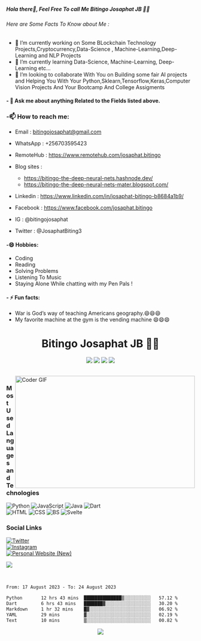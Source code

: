 ##### Hola there👋, Feel Free To call Me Bitingo Josaphat JB 👨‍💻

###### Here are Some Facts To Know about Me :

- 🔭 I’m currently working on Some BLockchain Technology Projects,Cryptocurrency,Data-Science , Machine-Learning,Deep-Learning and NLP Projects
- 🌱 I’m currently learning Data-Science, Machine-Learning, Deep-Learning etc...
- 👯 I’m looking to collaborate With You on Building some fair AI projects and Helping You With Your Python,Sklearn,Tensorflow,Keras,Computer Vision Projects And Your Bootcamp And College Assigments
<!--- 🤔 I’m looking for help with -->
#### - 💬 Ask me about anything Related to the Fields listed above.

### -📫 How to reach me:
- Email : bitingojosaphat@gmail.com
- WhatsApp : +256703595423
- RemoteHub : https://www.remotehub.com/josaphat.bitingo
- Blog sites :
  * https://bitingo-the-deep-neural-nets.hashnode.dev/
  * https://bitingo-the-deep-neural-nets-mater.blogspot.com/

- Linkedin : https://www.linkedin.com/in/josaphat-bitingo-b8684a1b9/
- Facebook : https://www.facebook.com/josaphat.bitingo
- IG : @bitingojosaphat
- Twitter : @JosaphatBiting3

#### -😄 Hobbies:
- Coding
- Reading
- Solving Problems
- Listening To Music
- Staying Alone While chatting with my Pen Pals !
#### - ⚡ Fun facts: 
- War is God’s way of teaching Americans geography.😄😄😄
- My favorite machine at the gym is the vending machine 😄😄😄
<span align="center">
 <h1 style = "align: center">Bitingo Josaphat JB 👨‍💻 </h1>

[![](https://img.icons8.com/color/32/000000/instagram-new.png)](https://www.instagram.com/introvert_and_lonely_jb)
[![](https://img.icons8.com/color/32/000000/linkedin.png)](https://www.linkedin.com/in/%F0%9D%94%8D%F0%9D%94%AC%F0%9D%94%B0%F0%9D%94%9E%F0%9D%94%AD%F0%9D%94%A5%F0%9D%94%9E%F0%9D%94%B1-%F0%9D%94%85%F0%9D%94%A6%F0%9D%94%B1%F0%9D%94%A6%F0%9D%94%AB%F0%9D%94%A4%F0%9D%94%AC-b8684a1b9/)
[![](https://img.icons8.com/color/32/000000/internet--v1.png)](https://bitingo-the-deep-neural-nets.hashnode.dev/)
[![](https://img.icons8.com/color/32/000000/twitter.png)](https://twitter.com/JosaphatBiting3)

</span>
<br>
<!-- ![Manas' github stats](https://github-readme-stats.vercel.app/api?username=synapsecode&show_icons=true&theme=radical) -->

<img src="https://raw.githubusercontent.com/th3c0d3br34ker/th3c0d3br34ker/master/code.gif" align="right" alt="Coder GIF" width="480" height="300">

### Most Used Languages and Technologies
<!--![Most Used Languages:](https://img.shields.io/badge/Most%20Ussed%20Languages:%20-%23000.svg?&style=for-the-badge) -->
![Python](https://img.shields.io/badge/python%20-%233258a8.svg?&style=for-the-badge&logo=python&logoColor=yellow)
![JavaScript](https://img.shields.io/badge/JavaScript%20-%23e3d61b.svg?&style=for-the-badge&logo=javascript&logoColor=white)
![Java](https://img.shields.io/badge/Java%20-%23e3541b.svg?&style=for-the-badge&logo=java&logoColor=white)
![Dart](https://img.shields.io/badge/Flutter(Dart)%20-%23d1d7e3.svg?&style=for-the-badge&logo=dart&logoColor=blue)
<br>
![HTML](https://img.shields.io/badge/HTML%205%20-%23de5a02.svg?&style=for-the-badge&logo=html5&logoColor=white)
![CSS](https://img.shields.io/badge/CSS%203%20-%234f0999.svg?&style=for-the-badge&logo=css3&logoColor=white)
![BS](https://img.shields.io/badge/Bootstrap%20-%234f0999.svg?&style=for-the-badge&logo=bootstrap&logoColor=white)
![Svelte](https://img.shields.io/badge/Svelte%20-%23e3541b.svg?&style=for-the-badge&logo=svelte&logoColor=white)

### Social Links
[![Twitter](https://img.shields.io/badge/Twitter%20-%231DA1F2.svg?&style=for-the-badge&logo=twitter&logoColor=white)](https://twitter.com/JosaphatBiting3)
<br>
[![Instagram](https://img.shields.io/badge/Instagram%20-%23e31b72.svg?&style=for-the-badge&logo=instagram&logoColor=white)](https://www.instagram.com/introvert_and_lonely_jb)
<br>
[![Personal Website (New) ](https://img.shields.io/badge/My%20Personal%20Website%20(New)%20-%23595859.svg?&style=for-the-badge&logo=profile&logoColor=white)](https://bitingo-the-deep-neural-nets.hashnode.dev)
<br>


![](https://komarev.com/ghpvc/?username=synapsecode&style=flat-square&color=blueviolet)

<br>

<!--START_SECTION:waka-->

```txt
From: 17 August 2023 - To: 24 August 2023

Python       12 hrs 43 mins  ██████████████▒░░░░░░░░░░   57.12 %
Dart         6 hrs 43 mins   ███████▓░░░░░░░░░░░░░░░░░   30.20 %
Markdown     1 hr 32 mins    █▓░░░░░░░░░░░░░░░░░░░░░░░   06.92 %
YAML         29 mins         ▓░░░░░░░░░░░░░░░░░░░░░░░░   02.19 %
Text         10 mins         ▒░░░░░░░░░░░░░░░░░░░░░░░░   00.82 %
```

<!--END_SECTION:waka-->


<div align="center">
  <img src="https://assets.website-files.com/5e51b3b0337309d672efd94c/5e51cc5933d368febc351897_footer-img.svg">
</div>
